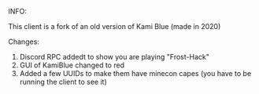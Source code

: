 INFO:

This client is a fork of an old version of Kami Blue (made in 2020)

Changes:
1. Discord RPC addedt to show you are playing "Frost-Hack"
2. GUI of KamiBlue changed to red
3. Added a few UUIDs to make them have minecon capes (you have to be running the client to see it)
